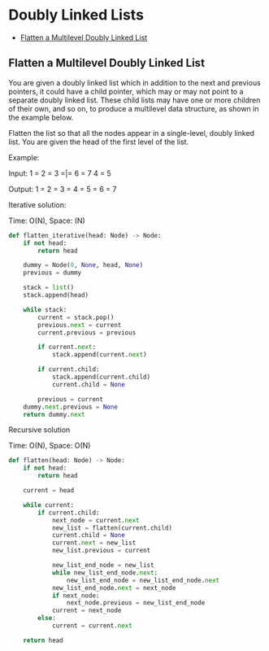 # Doubly Linked Lists

* [Flatten a Multilevel Doubly Linked List](#flatten-a-multilevel-doubly-linked-list)

## Flatten a Multilevel Doubly Linked List

You are given a doubly linked list which in addition to the next and previous pointers, it could have a child pointer,
which may or may not point to a separate doubly linked list. These child lists may have one or more children of their
own, and so on, to produce a multilevel data structure, as shown in the example below.

Flatten the list so that all the nodes appear in a single-level, doubly linked list. You are given the head of the first
level of the list.

Example:

Input: 1 = 2 = 3 =|= 6 = 7
                  4 = 5 
            
Output: 1 = 2 = 3 = 4 = 5 = 6 = 7

Iterative solution:

Time: O(N), Space: (N)

```python
def flatten_iterative(head: Node) -> Node:
    if not head:
        return head

    dummy = Node(0, None, head, None)
    previous = dummy

    stack = list()
    stack.append(head)

    while stack:
        current = stack.pop()
        previous.next = current
        current.previous = previous

        if current.next:
            stack.append(current.next)

        if current.child:
            stack.append(current.child)
            current.child = None

        previous = current
    dummy.next.previous = None
    return dummy.next
```

Recursive solution

Time: O(N), Space: O(N)

```python
def flatten(head: Node) -> Node:
    if not head:
        return head

    current = head

    while current:
        if current.child:
            next_node = current.next
            new_list = flatten(current.child)
            current.child = None
            current.next = new_list
            new_list.previous = current

            new_list_end_node = new_list
            while new_list_end_node.next:
                new_list_end_node = new_list_end_node.next
            new_list_end_node.next = next_node
            if next_node:
                next_node.previous = new_list_end_node
            current = next_node
        else:
            current = current.next

    return head
```